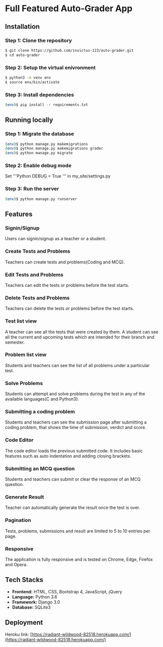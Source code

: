 # Full Featured Auto-Grader App

## Installation

### Step 1: Clone the repository
```bash
$ git clone https://github.com/invictus-123/auto-grader.git
$ cd auto-grader
```

### Step 2: Setup the virtual enivronment
```bash
$ python3 -m venv env
$ source env/bin/activate

```

### Step 3: Install dependencies
```bash
(env)$ pip install -r requirements.txt
```

## Running locally

### Step 1: Migrate the database
```bash
(env)$ python manage.py makemigrations
(env)$ python manage.py makemigrations grader
(env)$ python manage.py migrate
```

### Step 2: Enable debug mode
Set
'''Python
DEBUG = True
'''
in my_site/settings.py

### Step 3: Run the server
```bash
(env)$ python manage.py runserver
```

## Features

### Signin/Signup
Users can signin/signup as a teacher or a student.

### Create Tests and Problems
Teachers can create tests and problems(Coding and MCQ).

### Edit Tests and Problems
Teachers can edit the tests or problems before the test starts.

### Delete Tests and Problems
Teachers can delete the tests or problems before the test starts.

### Test list view
A teacher can see all the tests that were created by them.
A student can see all the current and upcoming tests which are intended for their branch and semester.

### Problem list view
Students and teachers can see the list of all problems under a particular test.

### Solve Problems
Students can attempt and solve problems during the test in any of the available languages(C and Python3).

### Submitting a coding problem
Students and teachers can see the submission page after submitting a coding problem, that shows the time of submission,
verdict and score.

### Code Editor
The code editor loads the previous submitted code. It includes basic features such as auto indentation and adding closing
brackets.

### Submitting an MCQ question
Students and teachers can submit or clear the response of an MCQ question.

### Generate Result
Teacher can automatically generate the result once the test is over.

### Pagination
Tests, problems, submissions and result are limited to 5 to 10 entries per page.

### Responsive
The application is fully responsive and is tested on Chrome, Edge, Firefox and Opera.

## Tech Stacks
* **Frontend:** HTML, CSS, Bootstrap 4, JavaScript, jQuery
* **Language:** Python 3.6
* **Framework:** Django 3.0
* **Database:** SQLite3

## Deployment
Heroku link: [https://radiant-wildwood-82518.herokuapp.com/](https://radiant-wildwood-82518.herokuapp.com/)

